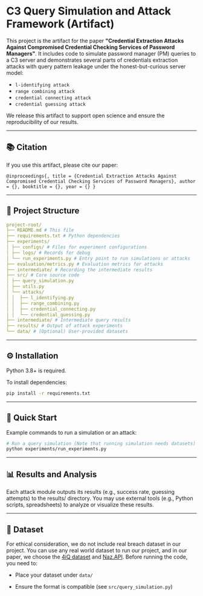 # C3 Query Simulation and Attack Framework (Artifact)

This project is the artifact for the paper **"Credential Extraction Attacks Against Compromised Credential Checking Services of Password Managers"**. It includes code to simulate password manager (PM) queries to a C3 server and demonstrates several parts of credentials extraction attacks with query pattern leakage under the honest-but-curious server model:

- `l-identifying attack`
- `range combining attack`
- `credential connecting attack`
- `credential guessing attack`

We release this artifact to support open science and ensure the reproducibility of our results.

---

## 📚 Citation

If you use this artifact, please cite our paper:

```
@inproceedings{, title = {Credential Extraction Attacks Against Compromised Credential Checking Services of Password Managers}, author = {}, booktitle = {}, year = {} }
```

---

## 📁 Project Structure

```yaml
project-root/ 
├── README.md # This file 
├── requirements.txt # Python dependencies 
├── experiments/ 
│ ├── configs/ # Files for experiment configurations 
│ ├── logs/ # Records for debug
│ └── run_experiments.py # Entry point to run simulations or attacks 
├── evaluation/metrics.py # Evaluation metrics for attacks
├── intermediate/ # Recording the intermediate results
├── src/ # Core source code 
│ ├── query_simulation.py 
│ ├── utils.py 
│ └── attacks/ 
│ │  ├── l_identifying.py 
│ │  ├── range_combining.py 
│ │  ├── credential_connecting.py 
│ │  └── credential_guessing.py 
├── intermediate/ # Intermediate query results 
├── results/ # Output of attack experiments 
└── data/ # (Optional) User-provided datasets

```


---

## ⚙️ Installation

Python 3.8+ is required.

To install dependencies:

```bash
pip install -r requirements.txt
```


---

## 🚀 Quick Start

Example commands to run a simulation or an attack:


```bash
# Run a query simulation (Note that running simulation needs datasets)
python experiments/run_experiments.py
```  

---

## 📊 Results and Analysis

Each attack module outputs its results (e.g., success rate, guessing attempts) to the results/ directory. You may use external tools (e.g., Python scripts, spreadsheets) to analyze or visualize these results.


---

## 📂 Dataset

For ethical consideration, we do not include real breach dataset in our project. You can use any real world dataset to run our project, and in our paper, we choose the [4iQ dataset](https://medium.com/4iqdelvedeep/1-4-billion-clear-text-credentials-discovered-in-a-single-database-3131d0a1ae14) and [Naz.API](https://www.troyhunt.com/inside-the-massive-naz-api-credential-stuffing-list/). Before running the code, you need to:

* Place your dataset under `data/` 

* Ensure the format is compatible (see `src/query_simulation.py`)



 
